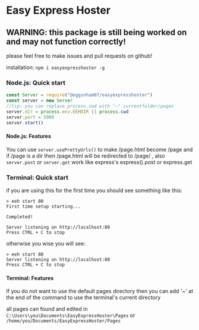 # Easy Express Hoster
## WARNING: this package is still being worked on and may not function correctly!

please feel free to make issues and pull requests on github!

installation: `npm i easyexpresshoster -g`

### Node.js: Quick start
```javascript
const Server = require("@eggsnham07/easyexpresshoster")
const server = new Server
//tip: you can replace process.cwd with "~" currentfolder/pages
server.dir = process.env.EEHDIR || process.cwd
server.port = 5000 
server.start()
```

#### Node.js: Features
You can use `server.usePrettyUrls()` to make /page.html become /page and if /page is a dir then /page.html will be redirected to /page/ 
, also `server.post` or `server.get` work like express's express().post or express.get

### Terminal: Quick start
if you are using this for the first time you should see something like this:
```console
> eeh start 80
First time setup starting...

Completed!

Server listening on http://localhost:80
Press CTRL + C to stop
```
otherwise you wise you will see:
```console
> eeh start 80
Server listening on http://localhost:80
Press CTRL + C to stop
```

#### Terminal: Features
If you do not want to use the default pages directory then you can add '~' at the end of the command to use the terminal's current directory


all pages can found and edited in `C:\Users\you\Documents\EasyExpressHoster\Pages` or `/home/you/Documents/EasyExpressHoster/Pages`
